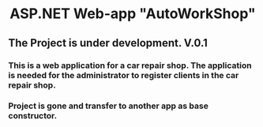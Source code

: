 <h1 align="center">ASP.NET Web-app "AutoWorkShop"</a> 
<h2 aligh="center">The Project is under development. V.0.1</h2>
<h3 align="left">This is a web application for a car repair shop. The application is needed for the administrator to register clients in the car repair shop.
  <h3 align="left">Project is gone and transfer to another app as base constructor.
</h3>
